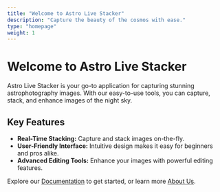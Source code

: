 ```yaml
---
title: "Welcome to Astro Live Stacker"
description: "Capture the beauty of the cosmos with ease."
type: "homepage"
weight: 1
---
```


# Welcome to Astro Live Stacker

Astro Live Stacker is your go-to application for capturing stunning astrophotography images. With our easy-to-use tools, you can capture, stack, and enhance images of the night sky.

## Key Features
- **Real-Time Stacking:** Capture and stack images on-the-fly.
- **User-Friendly Interface:** Intuitive design makes it easy for beginners and pros alike.
- **Advanced Editing Tools:** Enhance your images with powerful editing features.

Explore our [Documentation](/docs/) to get started, or learn more [About Us](/about/).
